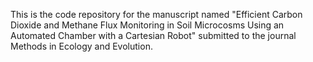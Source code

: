 This is the code repository for the manuscript named "Efficient Carbon Dioxide and Methane Flux Monitoring in Soil Microcosms Using an Automated Chamber with a Cartesian Robot" submitted to the journal Methods in Ecology and Evolution.
